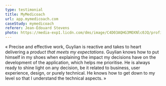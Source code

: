 ```yaml
---
type: testimonial
title: MyMedicoach
url: app.mymedicoach.com
caseStudy: mymedicoach
referer: Jean-Édouard Stevens
photo: https://media-exp1.licdn.com/dms/image/C4D03AQHG3MOXNlc0JQ/profile-displayphoto-shrink_800_800/0?e=1605744000&v=beta&t=d_04wVT1ay8RWVATyB0-21rxlYf_mWGWg5nut-G_-vw
---
```


« Precise and effective work, Guylian is reactive and takes to heart delivering a *product that meets my expectations*. Guylian knows how to put himself in my shoes when explaining the impact my decisions have on the development of the application, which helps me prioritise. He is always ready to shine light on any decision, be it related to business, user experience, design, or purely technical. He knows how to get down to my level so that I understand the technical aspects. »


